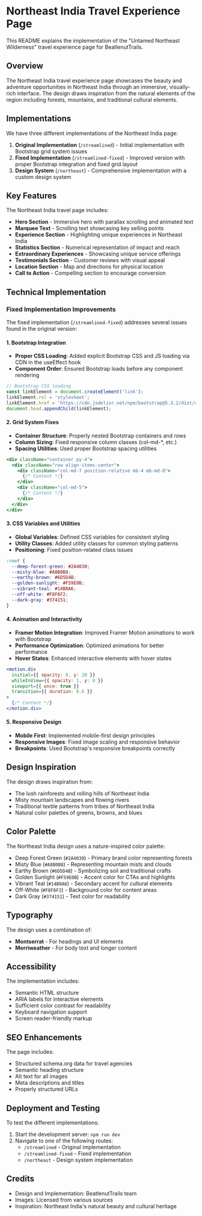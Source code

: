 # Northeast India Travel Experience Page

This README explains the implementation of the "Untamed Northeast Wilderness" travel experience page for BeatlenutTrails.

## Overview

The Northeast India travel experience page showcases the beauty and adventure opportunities in Northeast India through an immersive, visually-rich interface. The design draws inspiration from the natural elements of the region including forests, mountains, and traditional cultural elements.

## Implementations

We have three different implementations of the Northeast India page:

1. **Original Implementation** (`/streamlined`) - Initial implementation with Bootstrap grid system issues
2. **Fixed Implementation** (`/streamlined-fixed`) - Improved version with proper Bootstrap integration and fixed grid layout
3. **Design System** (`/northeast`) - Comprehensive implementation with a custom design system

## Key Features

The Northeast India travel page includes:

- **Hero Section** - Immersive hero with parallax scrolling and animated text
- **Marquee Text** - Scrolling text showcasing key selling points
- **Experience Section** - Highlighting unique experiences in Northeast India
- **Statistics Section** - Numerical representation of impact and reach
- **Extraordinary Experiences** - Showcasing unique service offerings
- **Testimonials Section** - Customer reviews with visual appeal
- **Location Section** - Map and directions for physical location
- **Call to Action** - Compelling section to encourage conversion

## Technical Implementation

### Fixed Implementation Improvements

The fixed implementation (`/streamlined-fixed`) addresses several issues found in the original version:

#### 1. Bootstrap Integration

- **Proper CSS Loading**: Added explicit Bootstrap CSS and JS loading via CDN in the useEffect hook
- **Component Order**: Ensured Bootstrap loads before any component rendering

```jsx
// Bootstrap CSS loading
const linkElement = document.createElement('link');
linkElement.rel = 'stylesheet';
linkElement.href = 'https://cdn.jsdelivr.net/npm/bootstrap@5.3.2/dist/css/bootstrap.min.css';
document.head.appendChild(linkElement);
```

#### 2. Grid System Fixes

- **Container Structure**: Properly nested Bootstrap containers and rows
- **Column Sizing**: Fixed responsive column classes (col-md-*, etc.)
- **Spacing Utilities**: Used proper Bootstrap spacing utilities

```jsx
<div className="container py-4">
  <div className="row align-items-center">
    <div className="col-md-7 position-relative mb-4 mb-md-0">
      {/* Content */}
    </div>
    <div className="col-md-5">
      {/* Content */}
    </div>
  </div>
</div>
```

#### 3. CSS Variables and Utilities

- **Global Variables**: Defined CSS variables for consistent styling
- **Utility Classes**: Added utility classes for common styling patterns
- **Positioning**: Fixed position-related class issues

```css
:root {
  --deep-forest-green: #2A4030;
  --misty-blue: #A8B0B8;
  --earthy-brown: #6D5D4B;
  --golden-sunlight: #F59E0B;
  --vibrant-teal: #14B8A6;
  --off-white: #F8F6F2;
  --dark-gray: #374151;
}
```

#### 4. Animation and Interactivity

- **Framer Motion Integration**: Improved Framer Motion animations to work with Bootstrap
- **Performance Optimization**: Optimized animations for better performance
- **Hover States**: Enhanced interactive elements with hover states

```jsx
<motion.div
  initial={{ opacity: 0, y: 20 }}
  whileInView={{ opacity: 1, y: 0 }}
  viewport={{ once: true }}
  transition={{ duration: 0.6 }}
>
  {/* Content */}
</motion.div>
```

#### 5. Responsive Design

- **Mobile First**: Implemented mobile-first design principles
- **Responsive Images**: Fixed image scaling and responsive behavior
- **Breakpoints**: Used Bootstrap's responsive breakpoints correctly

## Design Inspiration

The design draws inspiration from:

- The lush rainforests and rolling hills of Northeast India
- Misty mountain landscapes and flowing rivers
- Traditional textile patterns from tribes of Northeast India
- Natural color palettes of greens, browns, and blues

## Color Palette

The Northeast India design uses a nature-inspired color palette:

- Deep Forest Green (`#2A4030`) - Primary brand color representing forests
- Misty Blue (`#A8B0B8`) - Representing mountain mists and clouds
- Earthy Brown (`#6D5D4B`) - Symbolizing soil and traditional crafts
- Golden Sunlight (`#F59E0B`) - Accent color for CTAs and highlights
- Vibrant Teal (`#14B8A6`) - Secondary accent for cultural elements
- Off-White (`#F8F6F2`) - Background color for content areas
- Dark Gray (`#374151`) - Text color for readability

## Typography

The design uses a combination of:

- **Montserrat** - For headings and UI elements
- **Merriweather** - For body text and longer content

## Accessibility

The implementation includes:

- Semantic HTML structure
- ARIA labels for interactive elements
- Sufficient color contrast for readability
- Keyboard navigation support
- Screen reader-friendly markup

## SEO Enhancements

The page includes:

- Structured schema.org data for travel agencies
- Semantic heading structure
- Alt text for all images
- Meta descriptions and titles
- Properly structured URLs

## Deployment and Testing

To test the different implementations:

1. Start the development server: `npm run dev`
2. Navigate to one of the following routes:
   - `/streamlined` - Original implementation
   - `/streamlined-fixed` - Fixed implementation
   - `/northeast` - Design system implementation

## Credits

- Design and Implementation: BeatlenutTrails team
- Images: Licensed from various sources
- Inspiration: Northeast India's natural beauty and cultural heritage
